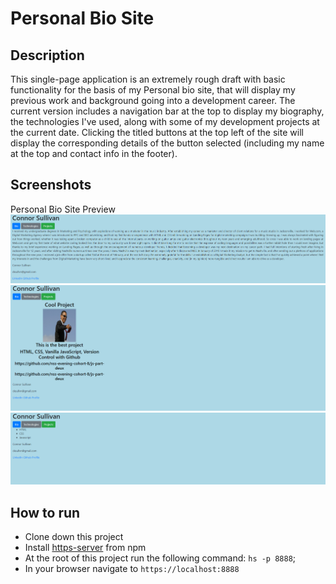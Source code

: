 # Personal Bio Site

## Description
This single-page application is an extremely rough draft with basic functionality for the basis of my Personal bio site, that will display my previous work and background going into a development career. The current version includes a navigation bar at the top to display my biography, the technologies I've used, along with some of my development projects at the current date. Clicking the titled buttons at the top left of the site will display the corresponding details of the button selected (including my name at the top and contact info in the footer).

## Screenshots
Personal Bio Site Preview
![Personal Bio Page Preview](https://raw.githubusercontent.com/ConnorSullivan10/personal-bio-site/master/screenshots/rough-bio-page.PNG) 
![Personal Projects Page Preview](https://raw.githubusercontent.com/ConnorSullivan10/personal-bio-site/master/screenshots/rough-projects-page.PNG)  
![Personal Technologies Page Preview](https://raw.githubusercontent.com/ConnorSullivan10/personal-bio-site/master/screenshots/rough-technologies-page.PNG)

## How to run
* Clone down this project
* Install [https-server](https://www.npmjs.com/package/http-server) from npm
* At the root of this project run the following command: `hs -p 8888`;
* In your browser navigate to `https://localhost:8888`
